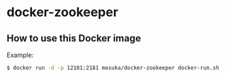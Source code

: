 # docker-zookeeper

## How to use this Docker image

Example:

```sh
$ docker run -d -p 12181:2181 mosuka/docker-zookeeper docker-run.sh
```
